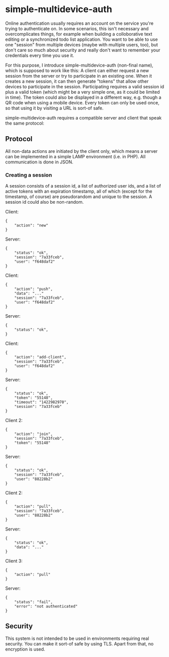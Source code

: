 # simple-multidevice-auth

Online authentication usually requires an account on the service you're trying to authenticate on. In some scenarios, this isn't necessary and overcomplicates things, for example when building a colloborative text editing or a synchronized todo list application. You want to be able to use one "session" from multiple devices (maybe with multiple users, too), but don't care so much about security and really don't want to remember your credentials every time you use it.

For this purpose, I introduce simple-multidevice-auth (non-final name), which is supposed to work like this: A client can either request a new session from the server or try to participate in an existing one. When it creates a new session, it can then generate "tokens" that allow other devices to participate in the session. Participating requires a valid session id plus a valid token (which might be a very simple one, as it could be limited in time). The token could also be displayed in a different way, e.g. though a QR code when using a mobile device. Every token can only be used once, so that using it by visiting a URL is sort-of safe.

simple-multidevice-auth requires a compatible server and client that speak the same protocol:

## Protocol

All non-data actions are initiated by the client only, which means a server can be implemented in a simple LAMP environment (i.e. in PHP). All communication is done in JSON.

### Creating a session

A session consists of a session id, a list of authorized user ids, and a list of active tokens with an expiration timestamp, all of which (except for the timestamp, of course) are pseudorandom and unique to the session. A session id could also be non-random.

Client:

    {
        "action": "new"
    }

Server:

    {
        "status": "ok",
        "session": "7a33fceb",
        "user": "f648daf2"
    }

Client:

    {
        "action": "push",
        "data": "..."
        "session": "7a33fceb",
        "user": "f648daf2"
    }

Server:

    {
        "status": "ok",
    }

Client:

    {
        "action": "add-client",
        "session": "7a33fceb",
        "user": "f648daf2"
    }

Server:

    {
        "status": "ok",
        "token": "55148",
        "timeout": "1422982970",
        "session": "7a33fceb"
    }

Client 2:

    {
        "action": "join",
        "session": "7a33fceb",
        "token": "55148"
    }

Server:

    {
        "status": "ok",
        "session": "7a33fceb",
        "user": "88228b2"
    }

Client 2:

    {
        "action": "pull",
        "session": "7a33fceb",
        "user": "88228b2"
    }

Server:

    {
        "status": "ok",
        "data": "..."
    }

Client 3:

    {
        "action": "pull"
    }

Server:

    {
        "status": "fail",
        "error": "not authenticated"
    }

## Security

This system is not intended to be used in environments requiring real security. You can make it sort-of safe by using TLS. Apart from that, no encryption is used.
